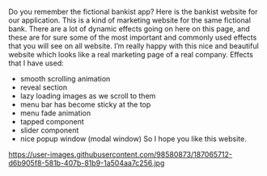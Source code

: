 Do you remember the fictional bankist app? Here is the bankist website for our application.
This is a kind of marketing website for the same fictional bank.
There are a lot of dynamic effects going on here on this page, and these are for sure some of the most important and commonly used effects that you will see on all website.
I’m really happy with this nice and beautiful website which looks like a real marketing page of a real company.
Effects that I have used: 
- smooth scrolling animation
- reveal section
- lazy loading images as we scroll to them
- menu bar has become sticky at the top
- menu fade animation
- tapped component
- slider component
- nice popup window (modal window)
So I hope you like this website. 

https://user-images.githubusercontent.com/98580873/187065712-d6b905f8-581b-407b-81b9-1a504aa7c256.jpg
